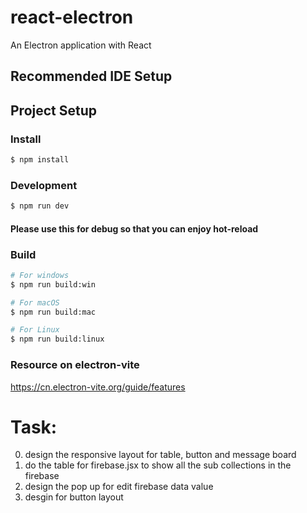 # react-electron

An Electron application with React

## Recommended IDE Setup

## Project Setup

### Install

```bash
$ npm install
```

### Development

```bash
$ npm run dev
```

#### Please use this for debug so that you can enjoy hot-reload

### Build

```bash
# For windows
$ npm run build:win

# For macOS
$ npm run build:mac

# For Linux
$ npm run build:linux
```

### Resource on electron-vite
https://cn.electron-vite.org/guide/features

# Task:
0. design the responsive layout for table, button and message board
1. do the table for firebase.jsx to show all the sub collections in the firebase
2. design the pop up for edit firebase data value
3. desgin for button layout